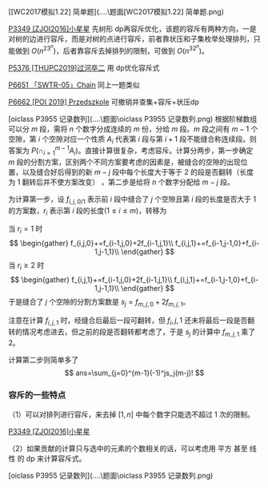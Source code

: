 [[WC2017模拟1.22] 简单题](..\..\题面\[WC2017模拟1.22] 简单题.png) 

[P3349 [ZJOI2016]小星星](https://www.luogu.com.cn/problem/P3349) 先树形 $\text{dp}$​ 再容斥优化，该题的容斥有两种方向，一是对树的边进行容斥，而是对树的点进行容斥，前者靠状压和子集枚举处理排列，只能做到 $O(n^23^n)$，后者靠容斥去掉排列的限制，可做到 $O(n^32^n)$。

[P5376 [THUPC2019]过河卒二](https://www.lugu.com.cn/problem/P5376) 用 $\text{dp}$​ 优化容斥式

[P6651 「SWTR-05」Chain](https://www.lugu.com.cn/problem/P6651) 同上一题类似

[P6662 [POI 2019] Przedszkole](https://www.luogu.com.cn/problem/P6662) 可撤销并查集+容斥+状压dp

[oiclass P3955 记录数列](..\..\题面\oiclass P3955 记录数列.png) 根据阶梯数组可以分 $m$ 段，需将 $n$ 个数字分成连续的 $m$ 份，分给 $m$ 段。$m$ 段之间有 $m-1$ 个空隙，第 $i$ 个空隙对应一个性质 $A_i$ 代表第 $i$ 段与第 $i+1$ 段不能缝合称连续段。则答案为 $P(\cap_{i=1}^{m-1}A_i)$。直接计算很复杂，考虑容斥。计算分两步，第一步确定 $m$ 段的分割方案，区别两个不同方案要考虑的因素是，被缝合的空隙的出现位置，以及缝合好后得到的新 $m-j$ 段中每个长度大于等于 $2$ 的段是否翻转（长度为 $1$ 翻转后并不使方案改变） ，第二步是给将 $n$ 个数字分配给 $m-j$ 段。

为计算第一步，设 $f_{i,j,0/1}$ 表示前 $i$ 段中缝合了 $j$ 个空隙且第 $i$ 段的长度是否大于 $1$ 的方案数，$r_i$ 表示第 $i$ 段的长度$(1\le i\le m)$，转移为

当 $r_i=1$ 时
$$
\begin{gather}
f_{i,j,0}+=f_{i-1,j,0}+2f_{i-1,j,1}\\
f_{i,j,1}+=f_{i-1,j-1,0}+f_{i-1,j-1,1}\\
\end{gather}
$$
当 $r_i\ge2$ 时
$$
\begin{gather}
f_{i,j,1}+=f_{i-1,j,0}+2f_{i-1,j,1}\\
f_{i,j,1}+=f_{i-1,j-1,0}+f_{i-1,j-1,1}\\
\end{gather}
$$
于是缝合了 $j$ 个空隙的分割方案数是 $s_j=f_{m,j,0}+2f_{m,j,1}$。

注意在计算 $f_{i,j,1}$ 时，经缝合后最后一段可翻转，但 $f_i,j,1$ 还未将最后一段是否翻转的情况考虑进去，但之前的段是否翻转都考虑了，于是 $s_j$ 的计算中 $f_{m,j,1}$ 乘了 $2$。

计算第二步则简单多了
$$
ans=\sum_{j=0}^{m-1}(-1)^js_j(m-j)!
$$

### 容斥的一些特点

（1）可以对排列进行容斥，来去掉 $[1,n]$ 中每个数字只能选不超过 $1$ 次的限制。

[P3349 [ZJOI2016]小星星](https://www.luogu.com.cn/problem/P3349) 

（2）如果贡献的计算只与选中的元素的个数相关的话，可以考虑用 平方 甚至 线性 的 dp 来计算容斥式。

[oiclass P3955 记录数列](..\..\题面\oiclass P3955 记录数列.png) 





